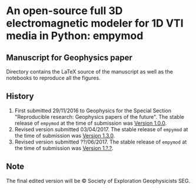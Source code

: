 # An open-source full 3D electromagnetic modeler for 1D VTI media in Python: empymod

## Manuscript for Geophysics paper

Directory contains the LaTeX source of the manuscript as well as the notebooks
to reproduce all the figures.

## History

1. First submitted 29/11/2016 to Geophysics for the Special Section
   "Reproducible research: Geophysics papers of the future".
   The stable release of `empymod` at the time of submission was
   [Version 1.0.0](https://github.com/empymod/empymod/releases/tag/v1.0.0).
2. Revised version submitted 03/04/2017.
   The stable release of `empymod` at the time of submission was
   [Version 1.3.0](https://github.com/empymod/empymod/releases/tag/v1.3.0).
3. Revised version submitted ??/06/2017.
   The stable release of `empymod` at the time of submission was
   [Version 1.?.?](https://github.com/empymod/empymod/releases/tag/v1.?.?).


## Note

The final edited version will be &copy; Society of Exploration Geophysicists
SEG.
